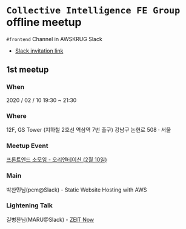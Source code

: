# `Collective Intelligence FE Group` offline meetup
`#frontend` Channel in AWSKRUG Slack
- [Slack invitation link](http://slack.awskr.org)

## 1st meetup

### When
2020 / 02 / 10 19:30 ~ 21:30

### Where
12F, GS Tower (지하철 2호선 역삼역 7번 출구) 강남구 논현로 508 · 서울

### Meetup Event
[프론트엔드 소모임 - 오리엔테이션 (2월 10일)](https://www.meetup.com/ko-KR/awskrug/events/268417809/)

### Main
박찬민님(pcm@Slack) - Static Website Hosting with AWS

### Lightening Talk
길병찬님(MARU@Slack) - [ZEIT Now](https://docs.google.com/presentation/d/1fNpBx3qDq41Zx47hKJjtG0hpo8LaJCrXfox08NDOzk4/edit?usp=sharing)